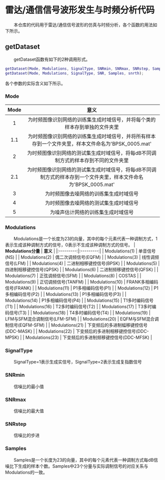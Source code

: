 # 雷达/通信信号波形发生与时频分析代码
&emsp;&emsp;本仓库的代码用于雷达/通信信号波形的仿真与时频分析，各个函数的用法如下所示。
## getDataset
&emsp;&emsp;getDataset函数有如下的2种调用形式。
```matlab
getDataset(Mode, Modulations, SignalType, SNRmin, SNRmax, SNRstep, Samples, snrth);
getDataset(Mode, Modulations, SignalType, SNR, Samples, snrth);
```
各个参数的实际含义如下所示。
### Mode
| __Mode__ | __意义__ |
|:---------:|:---------:|
| 1 | 为时频图像识别网络的训练集生成时域信号，并将每个类的样本存到单独的文件夹里 |
| 1.1 | 为时频图像识别网络的训练集生成时域信号，并将所有样本存到一个文件夹里，样本文件命名为'BPSK_0005.mat' |
| 2 | 为时频图像识别网络的测试集生成时域信号，将每dB不同调制方式的样本存到不同的文件夹里 |
| 2.1 | 为时频图像识别网络的测试集生成时域信号，将每dB不同调制方式的样本存到一个文件夹里，样本文件命名为'BPSK_0005.mat' |
| 3 | 为时频图像去噪网络的训练集生成时域信号 |
| 4 | 为时频图像去噪网络的测试集生成时域信号 |
| 5 | 为噪声估计网络的训练集生成时域信号 |
### Modulations
&emsp;&emsp;Modulations是一个长度为23的向量，其中的每个元素代表一种调制方式，1表示生成该种调制方式的信号，0表示不生成该种调制方式的信号。
| __Modulations分量__ | __意义__ |
|:---------:|:---------:|
| Modulations(1) | 单音信号(NS) |
| Modulations(2) | 偶二次调频信号(EQFM) |
| Modulations(3) | 线性调频信号(LFM) |
| Modulations(4) | 二进制相移键控信号(BPSK) |
| Modulations(5) | 四进制相移键控信号(QPSK) |
| Modulations(6) | 二进制频移键控信号(QFSK) |
| Modulations(7) | 正弦调频信号(SFM) |
| Modulations(8) | COSTAS |
| Modulations(9) | 正切调频信号(TANFM) |
| Modulations(10) | FRANK多相编码信号(FRANK) |
| Modulations(11) | P1多相编码信号(P1) |
| Modulations(12) | P1多相编码信号(P2) |
| Modulations(13) | P1多相编码信号(P3) |
| Modulations(14) | P1多相编码信号(P4) |
| Modulations(15) | T1多时编码信号(T1) |
| Modulations(16) | T2多时编码信号(T2) |
| Modulations(17) | T3多时编码信号(T3) |
| Modulations(18) | T4多时编码信号(T4) |
| Modulations(19) | LFM与SFM混合调制信号(LFM-SFM) |
| Modulations(20) | EQFM与SFM混合调制信号(EQFM-SFM) |
| Modulations(21) | 下变频后的多进制幅移键控信号(DDC-MASK) |
| Modulations(22) | 下变频后的多进制相移键控信号(DDC-MPSK) |
| Modulations(23) | 下变频后的多进制频移键控信号(DDC-MFSK) |
### SignalType
&emsp;&emsp;SignalType=1表示生成实信号，SignalType=2表示生成复指数信号
### SNRmin
&emsp;&emsp;信噪比的最小值
### SNRmax
&emsp;&emsp;信噪比的最大值
### SNRstep
&emsp;&emsp;信噪比的步进
### Samples
&emsp;&emsp;Samples是一个长度为23的向量，其中的每个元素代表一种调制方式每dB信噪比下生成的样本个数。Samples中23个分量与实际调制信号的对应关系与Modulations的一致。
